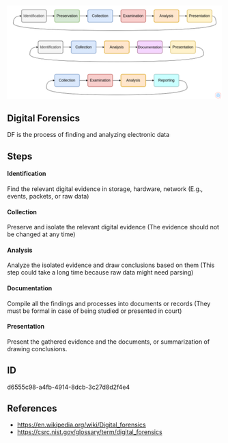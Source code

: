 <p align="center"> <img src="https://raw.githubusercontent.com/qeeqbox/digital-forensics/main/digital-forensics.png"></p>

## Digital Forensics
DF is the process of finding and analyzing electronic data

## Steps
#### Identification
Find the relevant digital evidence in storage, hardware, network (E.g., events, packets, or raw data)

#### Collection
Preserve and isolate the relevant digital evidence (The evidence should not be changed at any time)

#### Analysis
Analyze the isolated evidence and draw conclusions based on them (This step could take a long time because raw data might need parsing)

#### Documentation
Compile all the findings and processes into documents or records (They must be formal in case of being studied or presented in court)

#### Presentation
Present the gathered evidence and the documents, or summarization of drawing conclusions.

## ID
d6555c98-a4fb-4914-8dcb-3c27d8d2f4e4

## References
- https://en.wikipedia.org/wiki/Digital_forensics
- https://csrc.nist.gov/glossary/term/digital_forensics
